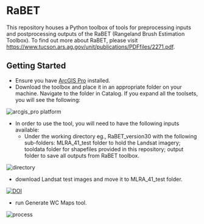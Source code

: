 # RaBET

This repository houses a Python toolbox of tools for preprocessing inputs and postprocessing outputs of the RaBET (Rangeland Brush Estimation Toolbox). To find out more about RaBET, please visit https://www.tucson.ars.ag.gov/unit/publications/PDFfiles/2271.pdf.

## Getting Started
* Ensure you have [ArcGIS Pro](https://pro.arcgis.com/en/pro-app/latest/get-started/get-started.htm) installed.
* Download the toolbox and place it in an appropriate folder on your machine. Navigate to the folder in Catalog. If you expand all the toolsets, you will see the following:

![arcgis_pro platform](https://user-images.githubusercontent.com/35977606/207509333-7bfd379b-7af8-44ca-b301-d0e3683cfc78.JPG)

* In order to use the tool, you will need to have the following inputs available:
  * Under the working directory eg., RaBET_version30 with the following sub-folders: MLRA_41_test folder to hold the Landsat imagery; tooldata folder for shapefiles provided in this repository; output folder to save all outputs from RaBET toolbox. 

 ![directory](https://user-images.githubusercontent.com/35977606/207519859-03492c92-c560-426b-84d7-ec7bc01d8ffd.JPG)

  * download Landsat test images and move it to MLRA_41_test folder.
 
 [![DOI](https://zenodo.org/badge/DOI/10.5281/zenodo.7430812.svg)](https://doi.org/10.5281/zenodo.7430812)
 
  * run Generate WC Maps tool.
 
 ![process](https://user-images.githubusercontent.com/35977606/207519976-7197616e-331a-4cce-8e58-1d6e2c34c7fe.JPG)
